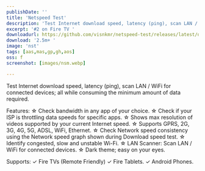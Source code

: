 ```yaml
---
publishDate: ''
title: 'Netspeed Test'
description: 'Test Internet download speed, latency (ping), scan LAN / WiFi for connected devices; all while consuming the minimum amount of data required.'
excerpt: '#2 on Fire TV '
downloadurl: https://github.com/visnkmr/netspeed-test/releases/latest/download/app-release.apk
download: '2.5m+ '
image: 'nst'
tags: [aas,mas,gp,gh,aos]
oss: f
screenshot: [images/nsm.webp]

---
```

Test Internet download speed, latency (ping), scan LAN / WiFi for connected devices; all while consuming the minimum amount of data required.

Features:
☆ Check bandwidth in any app of your choice.
☆ Check if your ISP is throttling data speeds for specific apps.
☆ Shows max resolution of videos supported by your current Internet speed.
☆ Supports GPRS, 2G, 3G, 4G, 5G, ADSL, WiFi, Ethernet.
☆ Check Network speed consistency using the Network speed graph shown during Download speed test.
☆ Identify congested, slow and unstable Wi-Fi.
☆ LAN Scanner: Scan LAN / WiFi for connected devices.
☆ Dark theme; easy on your eyes.

Supports:
✓ Fire TVs (Remote Friendly)
✓ Fire Tablets.
✓ Android Phones.